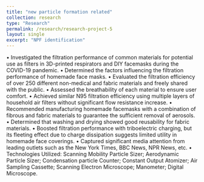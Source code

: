 ```yaml
---
title: "new particle formation related"
collection: research
type: "Research"
permalink: /research/research-project-5
layout: single
excerpt: "NPF identification"
---
```




•	Investigated the filtration performance of common materials for potential use as filters in 3D-printed respirators and DIY facemasks during the COVID-19 pandemic.
•	Determined the factors influencing the filtration performance of homemade face masks.
•	Evaluated the filtration efficiency of over 250 different non-medical and fabric materials and freely shared with the public.
•	Assessed the breathability of each material to ensure user comfort.
•	Achieved similar N95 filtration efficiency using multiple layers of household air filters without significant flow resistance increase.
•	Recommended manufacturing homemade facemasks with a combination of fibrous and fabric materials to guarantee the sufficient removal of aerosols.
•	Determined that washing and drying showed good reusability for fabric materials.
•	Boosted filtration performance with triboelectric charging, but its fleeting effect due to charge dissipation suggests limited utility in homemade face coverings.
•	Captured significant media attention from leading outlets such as the New York Times, BBC News, NPR News, etc.
•	Technologies Utilized: Scanning Mobility Particle Sizer; Aerodynamic Particle Sizer; Condensation particle Counter; Constant Output Atomizer; Air Sampling Cassette; Scanning Electron Microscope; Manometer; Digital Microscope.
